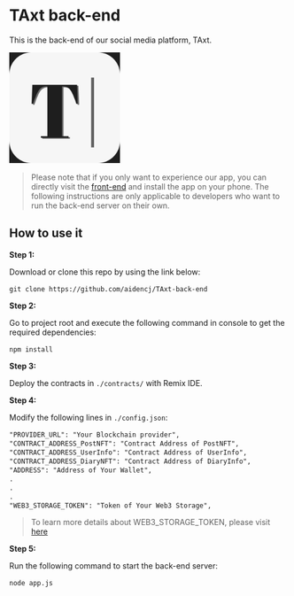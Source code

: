 # TAxt back-end

This is the back-end of our social media platform, TAxt.

<img src="./TAxt_appIcon.png" width = "200" height = "200">

> Please note that if you only want to experience our app, you can directly visit the [front-end](https://github.com/ychia112/TAxt_SocialMedia) and install the app on your phone. The following instructions are only applicable to developers who want to run the back-end server on their own.

## How to use it

**Step 1:**

Download or clone this repo by using the link below:

```
git clone https://github.com/aidencj/TAxt-back-end
```

**Step 2:**

Go to project root and execute the following command in console to get the required dependencies: 

```
npm install
```

**Step 3:**

Deploy the contracts in `./contracts/` with Remix IDE.

**Step 4:**

Modify the following lines in `./config.json`:

```
"PROVIDER_URL": "Your Blockchain provider",
"CONTRACT_ADDRESS_PostNFT": "Contract Address of PostNFT",
"CONTRACT_ADDRESS_UserInfo": "Contract Address of UserInfo",
"CONTRACT_ADDRESS_DiaryNFT": "Contract Address of DiaryInfo",
"ADDRESS": "Address of Your Wallet",
.
.
.
"WEB3_STORAGE_TOKEN": "Token of Your Web3 Storage",
```
> To learn more details about WEB3_STORAGE_TOKEN, please visit [here](https://web3.storage/docs/#get-an-api-token)

**Step 5:**

Run the following command to start the back-end server:

```
node app.js
```
